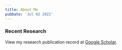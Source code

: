 ```yaml
---
title: About Me
pubDate: 'Jul 02 2022'
---
```


### Recent Research

View my research publication record at [Google Scholar](https://scholar.google.com/citations?hl=en&user=2lWQHxIAAAAJ&view_op=list_works&sortby=pubdate).
